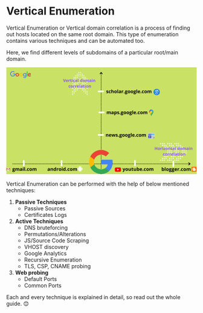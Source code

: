 # Vertical Enumeration

Vertical Enumeration or Vertical domain correlation is a process of finding out hosts located on the same root domain. This type of enumeration contains various techniques and can be automated too.

Here, we find different levels of subdomains of a particular root/main domain.

![](../.gitbook/assets/enumeration-2-.png)

Vertical Enumeration can be performed with the help of below mentioned techniques:&#x20;

1. **Passive Techniques**
   * Passive Sources&#x20;
   * Certificates Logs
2. **Active Techniques**
   * DNS bruteforcing
   * Permutations/Alterations
   * JS/Source Code Scraping
   * VHOST discovery
   * Google Analytics
   * Recursive Enumeration
   * TLS, CSP, CNAME probing
3. **Web probing**
   * Default Ports
   * Common Ports

Each and every technique is explained in detail, so read out the whole guide. :blush:&#x20;
